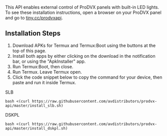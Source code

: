 This API enables external control of ProDVX panels with built-in LED lights.\
To see these installation instructions, open a browser on your ProDVX panel and go to [tiny.cc/prodvxapi](tiny.cc/prodvxapi).

## Installation Steps
1. Download APKs for Termux and Termux:Boot using the buttons at the top of this page.
2. Install both apps by either clicking on the download in the notification bar, or using the "ApkInstaller" app.
3. Run Termux:Boot, then close.
4. Run Termux. Leave Termux open.
5. Click the code snippet below to copy the command for your device, then paste and run it inside Termux.

SLB
```
bash <(curl https://raw.githubusercontent.com/avdistributors/prodvx-api/master/install_slb.sh)
```


DSKPL
```
bash <(curl https://raw.githubusercontent.com/avdistributors/prodvx-api/master/install_dskpl.sh)
```